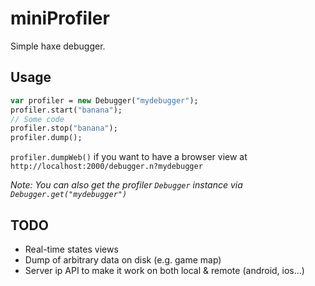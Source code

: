 # miniProfiler
Simple haxe debugger.

## Usage

```haxe
var profiler = new Debugger("mydebugger");
profiler.start("banana");
// Some code
profiler.stop("banana");
profiler.dump();
```

`profiler.dumpWeb()` if you want to have a browser view at `http://localhost:2000/debugger.n?mydebugger`

_Note: You can also get the profiler `Debugger` instance via `Debugger.get("mydebugger")`_

## TODO

* Real-time states views
* Dump of arbitrary data on disk (e.g. game map)
* Server ip API to make it work on both local & remote (android, ios...)

